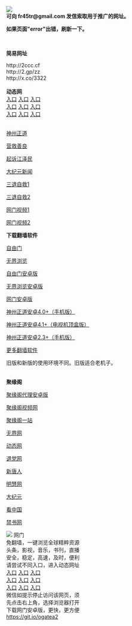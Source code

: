 <td align="center"><a target="_blank" href="https://raw.githubusercontent.com/szzd1/2/master/2.jpg"><img src="https://raw.githubusercontent.com/szzd1/2/master/2.jpg" style="max-width:100%;"></a></td><br>
<strong>可向 fr45tr@gmail.com 发信索取用于推广的网址。</strong>
<p><strong>如果页面"error"出错，刷新一下。</strong></p>
<br>
<p><strong>简易网址</strong></p>
http://2ccc.cf<br>
http://2.gp/zz<br>
http://x.co/3322<br>
<br>
<strong>动态网</strong>
<br>
      <a href="http://t.cn/R38yMyp" rel="nofollow">入口</a>
      <a href="http://36.233.44.40/1" rel="nofollow">入口</a>
      <a href="http://1.170.91.54/1" rel="nofollow">入口</a><br>
      <a href="http://azrgi.qkwkhtgq.ml/70fdtw" rel="nofollow">入口</a>
      <a href="http://iflqg.jggujwmx.gq/1" rel="nofollow">入口</a>
      <a href="http://azrgi.qkwkhtgq.ml/70ipdw" rel="nofollow">入口</a><br>
      <a href="http://azrgi.qkwkhtgq.ml/70sdtw" rel="nofollow">入口</a>
      <a href="https://bbvv.herokuapp.com/?jyg" rel="nofollow">入口</a>
      <a href="https://i-jyg.herokuapp.com/?jyg" rel="nofollow">入口</a><br>

<br>

<p><a href="http://azrgi.qkwkhtgq.ml/70sz" rel="nofollow">神州正道</a></p>
<p><a href="http://azrgi.qkwkhtgq.ml/70gqg" rel="nofollow">营救善良</a></p>
<p><a href="http://azrgi.qkwkhtgq.ml/70gsj" rel="nofollow">起诉江泽民</a></p>
<p><a href="http://36.233.44.40/2/" rel="nofollow">大纪元新闻</a></p>
<p><a href="http://t.cn/R38yMc5">三退自救1</a></p>
<p><a href="http://azrgi.qkwkhtgq.ml/70gst" rel="nofollow">三退自救2</a></p>
<p><a href="http://t.cn/R38yM2f" rel="nofollow">网门视频1</a></p>
<p><a href="http://agnbees.qunhb.gq" rel="nofollow">网门视频2</a></p>
<p><strong>下载翻墙软件</strong></p>


<p><a href="https://git.io/fgp" rel="nofollow">自由门</a></p>
<p><a href="https://git.io/vEJlj rel="nofollow">无界浏览</a></p>
<p><a href="https://git.io/fgma" rel="nofollow">自由门安卓版</a></p>
<p><a href="https://s3.amazonaws.com/693/um.apk" rel="nofollow">无界浏览安卓版</a></p>
<p><a href="https://git.io/ogatea2">网门安卓版</a></p>
<p><a href="https://git.io/vQjqe" rel="nofollow">神州正道安卓4.0+（手机版）</a></p>
<p><a href="https://git.io/vAonz" rel="nofollow">神州正道安卓4.1+（电视机顶盒版）</a></p>
<p><a href="https://git.io/vA5GO" rel="nofollow">神州正道安卓2.3+（手机版）</a></p>
<p><a href="https://github.com/bannedbook/fanqiang/wiki">更多翻墙软件</a></p>
旧版和新版的使用环境不同。旧版适合老机子。<br>


<br>
<p><strong>聚缘阁</strong></p>
<p><a href="https://github.com/hao369/a/raw/master/j8.apk">聚缘阁代理安卓版</a></p>
<p><a href="http://32.214g.gq/tv" rel="nofollow">聚缘阁视频网</a></p>
<p><a href="https://j99.214g.gq/ju/" rel="nofollow">聚缘阁一站</a></p>
<p><a href="https://jyg-proxy.herokuapp.com/?de" rel="nofollow">无界网</a></p>
<p><a href="https://j99.214g.gq/519/?hfe" rel="nofollow">动态网</a></p>
<p><a href="https://j99.214g.gq/519/?id=8" rel="nofollow">退党网</a></p>
<p><a href="https://j99.214g.gq/519/?id=5" rel="nofollow">新唐人</a></p>
<p><a href="https://j99.214g.gq/519/?id=8" rel="nofollow">明慧网</a></p>
<p><a href="https://j99.214g.gq/519/?id=7" rel="nofollow">大纪元</a></p>
<p><a href="https://j99.214g.gq/519/?id=11" rel="nofollow">看中国</a></p>
<p><a href="https://j99.214g.gq/519/?id=16" rel="nofollow">禁书网</a></p>
<td align="center"><a target="_blank" href="https://cloud.githubusercontent.com/assets/11880933/13434984/f430fae2-e012-11e5-814f-c2df1e82b247.jpg"><img src="https://cloud.githubusercontent.com/assets/11880933/13434984/f430fae2-e012-11e5-814f-c2df1e82b247.jpg" style="max-width:100%;"></a></td>
  </tr>
  <tr>
    <td align="center">网门<br>
      免翻墙，一键浏览全球精粹资源<br>
      头条，影视，音乐，书刊，直播<br>
      安全，稳定，高速，及时，便利<br>
    </td>
  </tr><tr>
    <td align="center">请尝试不同入口，进入动态网址<br>      
      <a href="https://s3.us-east-2.amazonaws.com/ogateh/show.htm?from=852" rel="nofollow">入口</a>
      <a href="https://s3.eu-west-2.amazonaws.com/ogatel/show.htm?from=852" rel="nofollow">入口</a>
      <a href="https://s3.amazonaws.com/ogate/show.htm?from=852" rel="nofollow">入口</a><br>
      <a href="https://s3.ap-northeast-2.amazonaws.com/ogates/show.htm?from=852" rel="nofollow">入口</a>
      <a href="https://s3.eu-central-1.amazonaws.com/ogatef/show.htm?from=852" rel="nofollow">入口</a>
      <a href="https://s3.ap-south-1.amazonaws.com/ogatem/show.htm?from=852" rel="nofollow">入口</a><br>
      <a href="https://s3-us-west-1.amazonaws.com/ogaten/show.htm?from=852" rel="nofollow">入口</a>
      <a href="https://s3.ca-central-1.amazonaws.com/ogatec/show.htm?from=852" rel="nofollow">入口</a>
      <a href="https://s3-ap-northeast-1.amazonaws.com/ogatet/show.htm?from=852" rel="nofollow">入口</a><br>
      微信如提示停止访问该网页，须<br>
      先点击右上角，选择浏览器打开<br>
    </td>
  </tr>
  <tr>
    <td align="center">
      下载网门安卓版，更快，更方便<br><a href="https://raw.githubusercontent.com/oGate2/up/master/oGate.apk" rel="nofollow">https://git.io/ogatea2</a><br>
